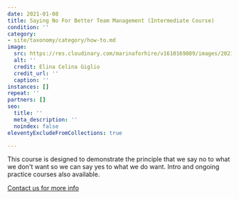 ```yaml
---
date: 2021-01-08
title: Saying No For Better Team Management (Intermediate Course)
condition: ''
category:
- site/taxonomy/category/how-to.md
image:
  src: https://res.cloudinary.com/marinaforhire/v1610169089/images/2021/01/Big_Shoes_-_Team_Work_i1rmkt.png
  alt: ''
  credit: Elina Celina Giglio
  credit_url: ''
  caption: ''
instances: []
repeat: ''
partners: []
seo:
  title: ''
  meta_description: ''
  noindex: false
eleventyExcludeFromCollections: true

---
```

This course is designed to demonstrate the principle that we say no to what we don't want so we can say yes to what we do want. Intro and ongoing practice courses also available.

[Contact us for more info]()
